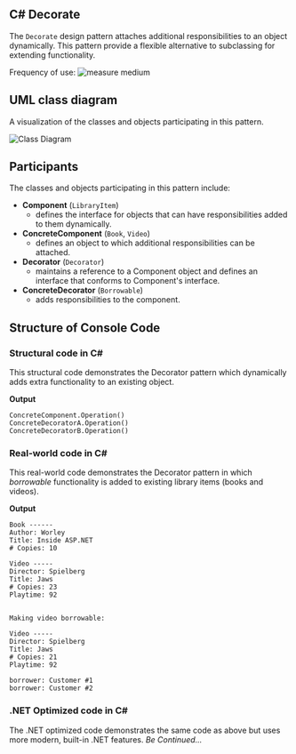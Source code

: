 ## C# Decorate
The `Decorate` design pattern attaches additional responsibilities to an object dynamically. This pattern provide a flexible alternative to subclassing for extending functionality.

Frequency of use:  ![measure](https://www.dofactory.com/img/patterns/use-medium.jpg)  medium
## UML class diagram
A visualization of the classes and objects participating in this pattern.

![Class Diagram](https://www.dofactory.com/img/diagrams/net/decorator.png)

## 	Participants
The classes and objects participating in this pattern include:

- **Component** (`LibraryItem`)
	- defines the interface for objects that can have responsibilities added to them dynamically.
- **ConcreteComponent** (`Book`, `Video`)
	- defines an object to which additional responsibilities can be attached.
- **Decorator** (`Decorator`)
	- maintains a reference to a Component object and defines an interface that conforms to Component's interface.
- **ConcreteDecorator** (`Borrowable`)
	- adds responsibilities to the component.

## Structure of Console Code
### Structural code in C#
This structural code demonstrates the Decorator pattern which dynamically adds extra functionality to an existing object.

**Output**
```
ConcreteComponent.Operation()
ConcreteDecoratorA.Operation()
ConcreteDecoratorB.Operation()
```
### Real-world code in C#
This real-world code demonstrates the Decorator pattern in which *borrowable* functionality is added to existing library items (books and videos).

**Output**
```
Book ------
Author: Worley
Title: Inside ASP.NET
# Copies: 10

Video -----
Director: Spielberg
Title: Jaws
# Copies: 23
Playtime: 92


Making video borrowable:

Video -----
Director: Spielberg
Title: Jaws
# Copies: 21
Playtime: 92

borrower: Customer #1
borrower: Customer #2
```
### .NET Optimized code in C#
The .NET optimized code demonstrates the same code as above but uses more modern, built-in .NET features.
*Be Continued...*
		  
